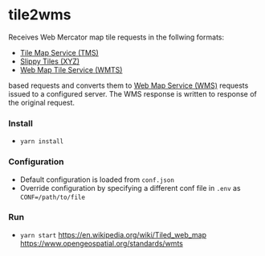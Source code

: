 # tile2wms
Receives Web Mercator map tile requests in the follwing formats:
  * [Tile Map Service (TMS)](https://wiki.osgeo.org/wiki/Tile_Map_Service_Specification)
  * [Slippy Tiles (XYZ)](https://en.wikipedia.org/wiki/Tiled_web_map) 
  * [Web Map Tile Service (WMTS)](https://www.opengeospatial.org/standards/wmts) 
  
  based requests and converts them to [Web Map Service (WMS)](https://www.opengeospatial.org/standards/wms) requests issued to a configured server.  The WMS response is written to response of the original request.

### Install
* `yarn install`

### Configuration
* Default configuration is loaded from `conf.json`
* Override configuration by specifying a different conf file in `.env` as `CONF=/path/to/file`

### Run 
* `yarn start`
https://en.wikipedia.org/wiki/Tiled_web_map
https://www.opengeospatial.org/standards/wmts
